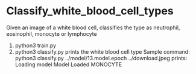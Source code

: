 # Classify_white_blood_cell_types
Given an image of a white blood cell, classifies the type as neutrophil, eosinophil, monocyte or lymphocyte

1. python3 train.py
2. python3 classify.py <path to saved model><path to image>
   prints the white blood cell type
Sample command:
  python3 classify.py ../model/13.model.epoch ../download.jpeg
prints:
  Loading model
  Model Loaded
  MONOCYTE

